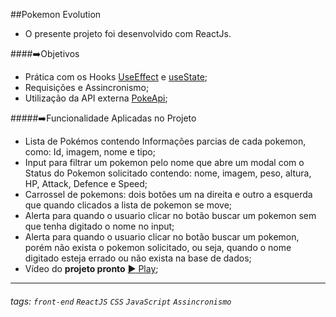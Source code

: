 ##Pokemon Evolution

- O presente projeto foi desenvolvido com ReactJs.

####:arrow_right:Objetivos

- Prática com os Hooks [UseEffect](https://pt-br.reactjs.org/docs/hooks-intro.html) e [useState](https://pt-br.reactjs.org/docs/hooks-intro.html);
- Requisições e Assincronismo;
- Utilização da API externa [PokeApi](https://pokeapi.co/docs/v2#pokemon);

#####:arrow_right:Funcionalidade Aplicadas no Projeto

- Lista de Pokémos contendo Informações parcias de cada pokemon, como: Id, imagem, nome e tipo;
- Input para filtrar um pokemon pelo nome que abre um modal com o Status do Pokemon solicitado contendo: nome, imagem, peso, altura, HP, Attack, Defence e Speed;
- Carrossel de pokemons: dois botões um na direita e outro a esquerda que quando clicados a lista de pokemon se move;
- Alerta para quando o usuario clicar no botão buscar um pokemon sem que tenha digitado o nome no input;
- Alerta para quando o usuario clicar no botão buscar um pokemon, porém não exista o pokemon solicitado, ou seja, quando o nome digitado esteja errado ou não exista na base de dados;
- Vídeo do **projeto pronto** [:arrow_forward: Play](https://www.linkedin.com/posts/moabe-batista-42b853197_cubosacademy-reactjs-css-activity-6878752779578458113-uwqV);

------

###### tags: `front-end` `ReactJS` `CSS` `JavaScript` `Assincronismo`

